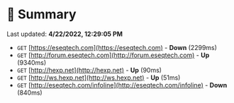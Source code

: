 # 📖 Summary
Last updated: **4/22/2022, 12:29:05 PM**

- `GET` [https://eseqtech.com](https://eseqtech.com) - **Down** (2299ms)
- `GET` [http://forum.eseqtech.com](http://forum.eseqtech.com) - **Up** (9340ms)
- `GET` [http://hexp.net](http://hexp.net) - **Up** (90ms)
- `GET` [http://ws.hexp.net](http://ws.hexp.net) - **Up** (51ms)
- `GET` [http://eseqtech.com/infoline](http://eseqtech.com/infoline) - **Down** (840ms)
